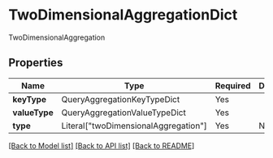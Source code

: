 # TwoDimensionalAggregationDict

TwoDimensionalAggregation

## Properties
| Name | Type | Required | Description |
| ------------ | ------------- | ------------- | ------------- |
**keyType** | QueryAggregationKeyTypeDict | Yes |  |
**valueType** | QueryAggregationValueTypeDict | Yes |  |
**type** | Literal["twoDimensionalAggregation"] | Yes | None |


[[Back to Model list]](../../../README.md#models-v1-link) [[Back to API list]](../../../README.md#documentation-for-api-endpoints) [[Back to README]](../../../README.md)
